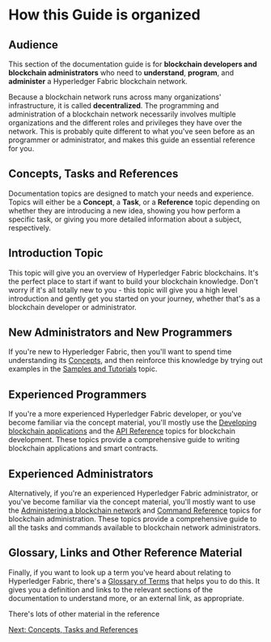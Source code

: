 # How this Guide is organized

## Audience

This section of the documentation guide is for **blockchain developers and blockchain administrators** who need to **understand**, **program**, and **administer** a Hyperledger Fabric blockchain network.

Because a blockchain network runs across many organizations' infrastructure, it is called **decentralized**. The programming and administration of a blockchain network necessarily involves multiple organizations and the different roles and privileges they have over the network. This is probably quite different to what you've seen before as an programmer or administrator, and makes this guide an essential reference for you.

## Concepts, Tasks and References

Documentation topics are designed to match your needs and experience. Topics will either be a **Concept**, a **Task**, or a **Reference** topic depending on whether they are introducing a new idea, showing you how perform a specific task, or giving you more detailed information about a subject, respectively.

## Introduction Topic

This topic will give you an overview of Hyperledger Fabric blockchains.  It's the perfect place to start if want to build your blockchain knowledge.  Don't worry if it's all totally new to you - this topic will give you a high level introduction and gently get you started on your journey, whether that's as a blockchain developer or administrator.

## New Administrators and New Programmers

If you're new to Hyperledger Fabric, then you'll want to spend time understanding its [Concepts](./_), and then reinforce this knowledge by trying out examples in the [Samples and Tutorials](./) topic.

## Experienced Programmers

If you're a more experienced Hyperledger Fabric developer, or you've become familiar via the concept material, you'll mostly use the [Developing blockchain applications](./) and the [API Reference](./) topics for blockchain development.  These topics provide a comprehensive guide to writing blockchain applications and smart contracts.

## Experienced Administrators

Alternatively, if you're an experienced Hyperledger Fabric administrator, or you've become familiar via the concept material, you'll mostly want to use the [Administering a blockchain network](./) and [Command Reference](./) topics for blockchain administration. These topics provide a comprehensive guide to all the tasks and commands available to blockchain network administrators.

## Glossary, Links and Other Reference Material

Finally, if you want to look up a term you've heard about relating to Hyperledger Fabric, there's a [Glossary of Terms](./) that helps you to do this. It gives you a definition and links to the relevant sections of the documentation to understand more, or an external link, as appropriate.

There's lots of other material in the reference

[Next: Concepts, Tasks and References](./ConceptsTasksReferences.md)
